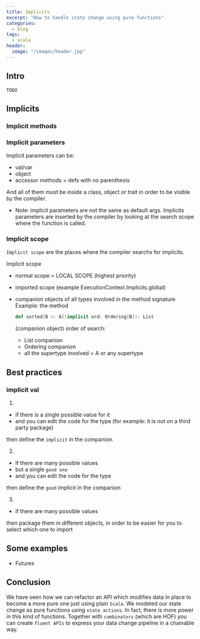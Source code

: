 ```yaml
---
title: Implicits
excerpt: "How to handle state change using pure functions"
categories:
  - blog
tags:
  - scala
header:
  image: "/images/header.jpg"
---
```


## Intro

`TODO`

## Implicits

### Implicit methods

### Implicit parameters

Implicit parameters can be:

- val/var
- object
- accessor methods = defs with no parenthesis

And all of them must be inside a class, object or trait in order to be visible by the compiler.

* Note: implicit parameters are not the same as default args. Implicits parameters are inserted by the compiler by looking at the search scope where the function is called.

### Implicit scope

`Implicit scope` are the places where the compiler searchs for implicits.

Implicit scope
- normal scope = LOCAL SCOPE      (highest priority)
- imported scope      (example ExecutionContext.Implicits.global)
- companion objects of all types involved in the method signature
    Example: the method

    ``` scala
    def sorted[B >: A](implicit ord: Ordering[B]): List
    ```

    (companion object) order of search:
    - List companion
    - Ordering companion
    - all the supertype involved = A or any supertype

## Best practices

### implicit val

1)

* if there is a single possible value for it
* and you can edit the code for the type (for example: it is not on a third party package)

then define the `implicit` in the companion.

2)

* if there are many possible values
* but a single `good one`
* and you can edit the code for the type

then define the `good` implicit in the companion

3) 

* if there are many possible values

then package them in different objects, in order to be easier for you to select which one to import

## Some examples

* Futures

## Conclusion

We have seen how we can refactor an API which modifies data in place to become a more pure one just using plain `Scala`. We modeled our state change as pure functions using `state actions`. In fact, there is more power in this kind of functions. Together with `combinators` (which are HOF) you can create `fluent APIs` to express your data change pipeline in a chainable way. 